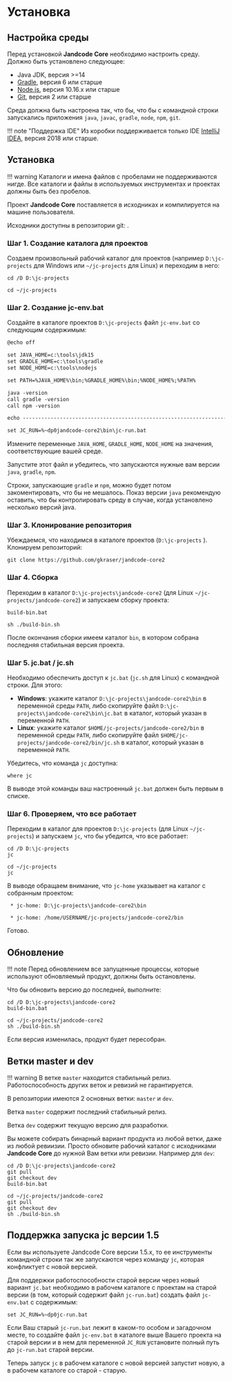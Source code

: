 
Установка
=========


Настройка среды
---------------

Перед установкой **Jandcode Core** необходимо настроить среду.
Должно быть установлено следующее:

* Java JDK, версия >=14
* [Gradle](https://gradle.org/), версия 6 или старше
* [Node.js](https://nodejs.org), версия 10.16.x или старше
* [Git](https://git-scm.com/), версия 2 или старше

Среда должна быть настроена так, что бы, что бы с командной строки
запускались приложения `java`, `javac`, `gradle`, `node`, `npm`, `git`.

!!! note "Поддержка IDE"
    Из коробки поддерживается только IDE 
    [IntelliJ IDEA](https://www.jetbrains.com/idea/), версия 2018 или старше.


Установка 
---------

!!! warning 
    Каталоги и имена файлов с пробелами не поддерживаются нигде.
    Все каталоги и файлы в используемых инструментах и проектах должны быть 
    без пробелов.

Проект **Jandcode Core** поставляется в исходниках и компилируется на машине
пользователя.

Исходники доступны в репозитории git: 
[](https://github.com/gkraser/jandcode-core2).  

### Шаг 1. Создание каталога для проектов

Создаем произвольный рабочий каталог для проектов (например 
`D:\jc-projects` для Windows или `~/jc-projects` для Linux) 
и переходим в него:


```text title=Windows 
cd /D D:\jc-projects
```

```text title=Linux
cd ~/jc-projects
```

### Шаг 2. Создание jc-env.bat

Создайте в каталоге проектов `D:\jc-projects` файл `jc-env.bat`
со следующим содержимым:

```txt title=jc-env.bat
@echo off

set JAVA_HOME=c:\tools\jdk15
set GRADLE_HOME=c:\tools\gradle
set NODE_HOME=c:\tools\nodejs

set PATH=%JAVA_HOME%\bin;%GRADLE_HOME%\bin;%NODE_HOME%;%PATH%

java -version
call gradle -version
call npm -version

echo -------------------------------------------------------------------------------------

set JC_RUN=%~dp0jandcode-core2\bin\jc-run.bat

```

Измените переменные `JAVA_HOME`, `GRADLE_HOME`, `NODE_HOME`
на значения, соответствующие вашей среде.

Запустите этот файл и убедитесь, что запускаются нужные вам версии
`java`, `gradle`, `npm`.

Строки, запускающие `gradle` и `npm`, можно будет потом закоментировать,
что бы не мешалось. Показ версии `java` рекомендую оставить,
что бы контролировать среду в случае, когда установлено несколько версий java.


### Шаг 3. Клонирование репозитория

Убеждаемся, что находимся в каталоге проектов (`D:\jc-projects` ).
Клонируем репозиторий:

```
git clone https://github.com/gkraser/jandcode-core2
```


### Шаг 4. Сборка

Переходим в каталог `D:\jc-projects\jandcode-core2` 
(для Linux `~/jc-projects/jandcode-core2`) и запускаем сборку проекта:

```text title=Windows
build-bin.bat
```

```text title=Linux
sh ./build-bin.sh
```

После окончания сборки имеем каталог `bin`, в котором собрана последняя
стабильная версия проекта. 


### Шаг 5. jc.bat / jc.sh

Необходимо обеспечить доступ к `jc.bat` (`jc.sh` для Linux) с командной строки.
Для этого:
 
* **Windows**: укажите каталог `D:\jc-projects\jandcode-core2\bin`
в переменной среды `PATH`, либо скопируйте файл 
`D:\jc-projects\jandcode-core2\bin\jc.bat` в каталог, который 
указан в переменной `PATH`.
* **Linux**: укажите каталог `$HOME/jc-projects/jandcode-core2/bin`
в переменной среды `PATH`, либо скопируйте файл 
`$HOME/jc-projects/jandcode-core2/bin/jc.sh` в каталог, который 
указан в переменной `PATH`. 

Убедитесь, что команда `jc` доступна:

```text title=Windows
where jc
```     

В выводе этой команды ваш настроенный `jc.bat` должен быть первым в списке.

### Шаг 6. Проверяем, что все работает

Переходим в каталог для проектов `D:\jc-projects` 
(для Linux `~/jc-projects`) и запускаем `jc`, что бы убедится, что все работает:

```text title="Windows"
cd /D D:\jc-projects
jc
```

```text title="Linux"
cd ~/jc-projects
jc
```

В выводе обращаем внимание, что `jc-home` указывает на каталог с собранным
проектом:

```text title="Windows"
 * jc-home: D:\jc-projects\jandcode-core2\bin
```   

```text title="Linux"
 * jc-home: /home/USERNAME/jc-projects/jandcode-core2/bin
```   

Готово.


Обновление
----------

!!! note
    Перед обновлением все запущенные процессы, которые используют
    обновляемый продукт, должны быть остановлены.
    
Что бы обновить версию до последней, выполните:

```text title="Windows"
cd /D D:\jc-projects\jandcode-core2
build-bin.bat
```

```text title="Linux"
cd ~/jc-projects/jandcode-core2
sh ./build-bin.sh
```

Если версия изменилась, продукт будет пересобран.


Ветки master и dev
-------------------

!!! warning
    В ветке `master` находится стабильный релиз. Работоспособность
    других веток и ревизий не гарантируется.

В репозитории имеются 2 основных ветки: `master` и `dev`.

Ветка `master` содержит последний стабильный релиз.

Ветка `dev` содержит текущую версию для разработки.

Вы можете собирать бинарный вариант продукта из любой ветки, даже из любой ревиизии.
Просто обновите рабочий каталог с исходниками **Jandcode Core** до нужной Вам
ветки или ревизии. Например для `dev`:

```text title="Windows"
cd /D D:\jc-projects\jandcode-core2
git pull
git checkout dev
build-bin.bat
```

```text title="Linux"
cd ~/jc-projects/jandcode-core2
git pull 
git checkout dev
sh ./build-bin.sh
```

Поддержка запуска jc версии 1.5
-------------------------------

Если вы используете Jandcode Core версии 1.5.x, то ее инструменты командной строки
так же запускаются через команду `jc`, которая конфликтует с новой версией. 

Для поддержки работоспособности старой версии
через новый вариант `jc.bat` необходимо в рабочем каталоге с проектам
на старой версии (в том, который содержит файл `jc-run.bat`) создать 
файл `jc-env.bat` с содержимым:

```
set JC_RUN=%~dp0jc-run.bat
```

Если Ваш старый `jc-run.bat` лежит в каком-то особом и загадочном месте,
то создайте файл `jc-env.bat` в каталоге выше Вашего проекта на старой версии
и в нем для переменной `JC_RUN` установите полный путь до `jc-run.bat`
старой версии.

Теперь запуск `jc` в рабочем каталоге с новой версией запустит новую,
а в рабочем каталоге со старой - старую.

 

